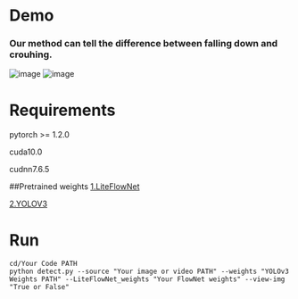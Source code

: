 # Demo

### Our method can tell the difference between falling down and crouhing.

![image](https://github.com/xiaobin1231/Fall-Detection-By-YOLOV3-and-LiteFlowNet/blob/master/fall%20down.gif)
![image](https://github.com/xiaobin1231/Fall-Detection-By-YOLOV3-and-LiteFlowNet/blob/master/normal.gif)

# Requirements

pytorch >= 1.2.0

cuda10.0

cudnn7.6.5


##Pretrained weights
[1.LiteFlowNet](https://drive.google.com/open?id=10stKXIifdceZXqBZ89rfBYyUySK3PcxH)


[2.YOLOV3](https://drive.google.com/open?id=10stKXIifdceZXqBZ89rfBYyUySK3PcxH)




# Run
```
cd/Your Code PATH
python detect.py --source "Your image or video PATH" --weights "YOLOv3 Weights PATH" --LiteFlowNet_weights "Your FlowNet weights" --view-img "True or False"
```